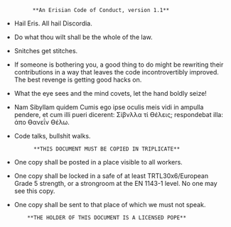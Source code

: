 
             **An Erisian Code of Conduct, version 1.1**

* Hail Eris. All hail Discordia.
* Do what thou wilt shall be the whole of the law.
* Snitches get stitches.
* If someone is bothering you, a good thing to do might be rewriting their
   contributions in a way that leaves the code incontrovertibly improved.
   The best revenge is getting good hacks on.
* What the eye sees and the mind covets, let the hand boldly seize!
* Nam Sibyllam quidem Cumis ego ipse oculis meis vidi in ampulla pendere, et
  cum illi pueri dicerent: Σίβνλλα τί ϴέλεις; respondebat illa: άπο ϴανεΐν ϴέλω.
* Code talks, bullshit walks.

            **THIS DOCUMENT MUST BE COPIED IN TRIPLICATE**

* One copy shall be posted in a place visible to all workers.
* One copy shall be locked in a safe of at least TRTL30x6/European Grade 5
    strength, or a strongroom at the EN 1143-1 level.
    No one may see this copy.
* One copy shall be sent to that place of which we must not speak.

          **THE HOLDER OF THIS DOCUMENT IS A LICENSED POPE**
